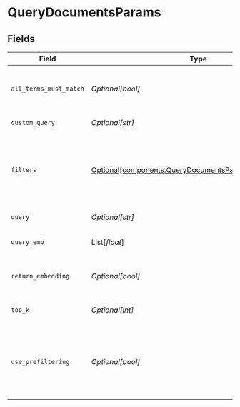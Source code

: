 # QueryDocumentsParams


## Fields

| Field                                                                                                                                                    | Type                                                                                                                                                     | Required                                                                                                                                                 | Description                                                                                                                                              |
| -------------------------------------------------------------------------------------------------------------------------------------------------------- | -------------------------------------------------------------------------------------------------------------------------------------------------------- | -------------------------------------------------------------------------------------------------------------------------------------------------------- | -------------------------------------------------------------------------------------------------------------------------------------------------------- |
| `all_terms_must_match`                                                                                                                                   | *Optional[bool]*                                                                                                                                         | :heavy_minus_sign:                                                                                                                                       | Specifies if returned documents must match all query terms.                                                                                              |
| `custom_query`                                                                                                                                           | *Optional[str]*                                                                                                                                          | :heavy_minus_sign:                                                                                                                                       | Sends a custom query.                                                                                                                                    |
| `filters`                                                                                                                                                | [Optional[components.QueryDocumentsParamsHaystackFilters]](../../models/shared/querydocumentsparamshaystackfilters.md)                                   | :heavy_minus_sign:                                                                                                                                       | Filters you can use to narrow down the search. For more information, see [metadata filtering](https://docs.haystack.deepset.ai/docs/metadata-filtering). |
| `query`                                                                                                                                                  | *Optional[str]*                                                                                                                                          | :heavy_minus_sign:                                                                                                                                       | The search query                                                                                                                                         |
| `query_emb`                                                                                                                                              | List[*float*]                                                                                                                                            | :heavy_minus_sign:                                                                                                                                       | The vector representation of the query.                                                                                                                  |
| `return_embedding`                                                                                                                                       | *Optional[bool]*                                                                                                                                         | :heavy_minus_sign:                                                                                                                                       | Returns vector representations of the documents.                                                                                                         |
| `top_k`                                                                                                                                                  | *Optional[int]*                                                                                                                                          | :heavy_minus_sign:                                                                                                                                       | The number of results to return.                                                                                                                         |
| `use_prefiltering`                                                                                                                                       | *Optional[bool]*                                                                                                                                         | :heavy_minus_sign:                                                                                                                                       | Specifies if documents should be prefiltered in the document store instead of within the retriever.                                                      |